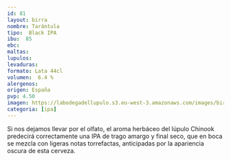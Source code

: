 ```yaml
--- 
id: 81
layout: birra
nombre: Tarántula
tipo:  Black IPA
ibu:  85
ebc:
maltas: 
lupulos: 
levaduras: 
formato: Lata 44cl
volumen:  6.4 %
alergenos: 
origen: España
pvp: 4.50
imagen: https://labodegadellupulo.s3.eu-west-3.amazonaws.com/images/birras/tarantula.jpg
categoria: [ipa]
---
```

Si nos dejamos llevar por el olfato, el aroma herbáceo del lúpulo Chinook predecirá
correctamente una IPA de trago amargo y final seco, que en boca se mezcla con ligeras
notas torrefactas, anticipadas por la apariencia oscura de esta cerveza. 











